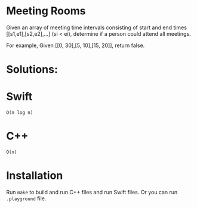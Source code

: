 # Meeting Rooms

Given an array of meeting time intervals consisting of start and end times [[s1,e1],[s2,e2],...] (si < ei), determine if a person could attend all meetings.

For example,
Given [[0, 30],[5, 10],[15, 20]],
return false.

# Solutions:

# Swift
```
O(n log n)
```
# C++
```
O(n)
```

# Installation
Run `make` to build and run C++ files and run Swift files. Or you can run `.playground` file.
